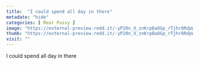 ```yaml
---
title:  "I could spend all day in there"
metadate: "hide"
categories: [ Rear Pussy ]
image: "https://external-preview.redd.it/-yP20n_X_znKrpBaOGp_rTjhr8RdpWXl5atV0jw_hrI.jpg?auto=webp&s=72637cf6ea2fac9f4c77450289096fa802504bdb"
thumb: "https://external-preview.redd.it/-yP20n_X_znKrpBaOGp_rTjhr8RdpWXl5atV0jw_hrI.jpg?width=1080&crop=smart&auto=webp&s=f14664d50927de6bd8df3b5030dfc2ba626b0044"
visit: ""
---
```

I could spend all day in there
